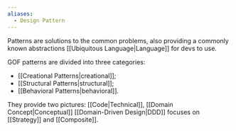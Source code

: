 ```yaml
---
aliases:
  - Design Pattern
---
```

Patterns are solutions to the common problems, also providing a commonly known abstractions [[Ubiquitous Language|Language]] for devs to use.

GOF patterns are divided into three categories:
- [[Creational Patterns|creational]];
- [[Structural Patterns|structural]];
- [[Behavioral Patterns|behavioral]].

They provide two pictures: [[Code|Technical]], [[Domain Concept|Conceptual]]
[[Domain-Driven Design|DDD]] focuses on [[Strategy]] and [[Composite]].
